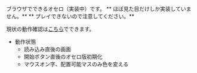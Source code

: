 ブラウザでできるオセロ（実装中）です。
** ほぼ見た目だけしか実装していません。**
** プレイできないので注意してください。**

現状の動作確認は[こちら](https://github.com/khara119/kothello)でできます。

- 動作状態
	- 読み込み直後の画面
	- 開始ボタン直後のオセロ版初期化
	- マウスオン字、配置可能マスのみ色を変える
